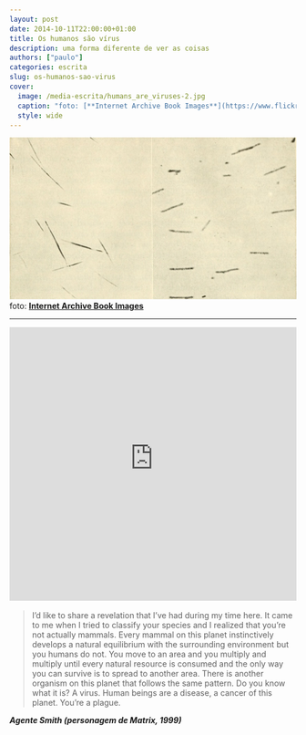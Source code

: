 ```yaml
---
layout: post
date: 2014-10-11T22:00:00+01:00
title: Os humanos são vírus
description: uma forma diferente de ver as coisas
authors: ["paulo"]
categories: escrita
slug: os-humanos-sao-virus
cover:
  image: /media-escrita/humans_are_viruses-2.jpg
  caption: "foto: [**Internet Archive Book Images**](https://www.flickr.com/photos/internetarchivebookimages/19762396143/)"
  style: wide
---
```


![](/media-escrita/humans_are_viruses-2.jpg)
foto: [**Internet Archive Book Images**](https://www.flickr.com/photos/internetarchivebookimages/19762396143/)

---

<iframe width="100%" height="480" src="https://www.youtube-nocookie.com/embed/7QcXsBVvIgg?rel=0&amp;showinfo=0" frameborder="0" allow="autoplay; encrypted-media" allowfullscreen></iframe>

>I’d like to share a revelation that I’ve had during my time here. It came to me when I tried to classify your species and I realized that you’re not actually mammals. Every mammal on this planet instinctively develops a natural equilibrium with the surrounding environment but you humans do not. You move to an area and you multiply and multiply until every natural resource is consumed and the only way you can survive is to spread to another area. There is another organism on this planet that follows the same pattern. Do you know what it is? A virus. Human beings are a disease, a cancer of this planet. You’re a plague.


***Agente Smith (personagem de Matrix, 1999)***
